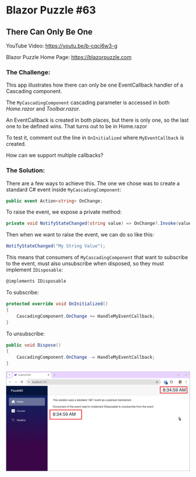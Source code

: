 # Blazor Puzzle #63

## There Can Only Be One

YouTube Video: https://youtu.be/b-cqci6w3-g

Blazor Puzzle Home Page: https://blazorpuzzle.com

### The Challenge:

This app illustrates how there can only be one EventCallback handler of a Cascading component.

The `MyCascadingComponent` cascading parameter is accessed in both *Home.razor* and *Toolbar.razor*.

An EventCallback is created in both places, but there is only one, so the last one to be defined wins. That turns out to be in Home.razor

To test it, comment out the line in `OnInitialized` where `MyEventCallback` is created.

How can we support multiple callbacks?

### The Solution:

There are a few ways to achieve this. The one we chose was to create a standard C# event inside `MyCascadingComponent`:

```c#
public event Action<string> OnChange;
```

To raise the event, we expose a private method:

```c#
private void NotifyStateChanged(string value) => OnChange?.Invoke(value);
```

Then when we want to raise the event, we can do so like this:

```c#
NotifyStateChanged("My String Value");
```

This means that consumers of `MyCascadingComponent` that want to subscribe to the event, must also unsubscribe when disposed, so they must implement `IDisposable`:

```c#
@implements IDisposable 
```

To subscribe:

```c#
protected override void OnInitialized()
{
    CascadingComponent.OnChange += HandleMyEventCallback;
}
```

To unsubscribe:

```c#
public void Dispose()
{
    CascadingComponent.OnChange -= HandleMyEventCallback;
}
```

![image-20250121083524883](images/image-20250121083524883.png)
